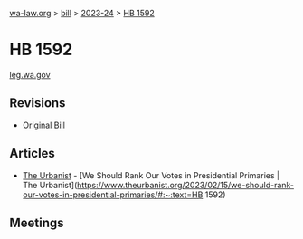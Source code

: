 [wa-law.org](/) > [bill](/bill/) > [2023-24](/bill/2023-24/) > [HB 1592](/bill/2023-24/hb/1592/)

# HB 1592
[leg.wa.gov](https://app.leg.wa.gov/billsummary?BillNumber=1592&Year=2023&Initiative=false)

## Revisions
* [Original Bill](1/)

## Articles
* [The Urbanist](/org/the_urbanist/) - [We Should Rank Our Votes in Presidential Primaries | The Urbanist](https://www.theurbanist.org/2023/02/15/we-should-rank-our-votes-in-presidential-primaries/#:~:text=HB 1592)

## Meetings